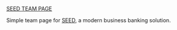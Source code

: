 [SEED TEAM PAGE](https://seed-team.herokuapp.com)

Simple team page for [SEED](https://seed.co), a modern business banking solution.

